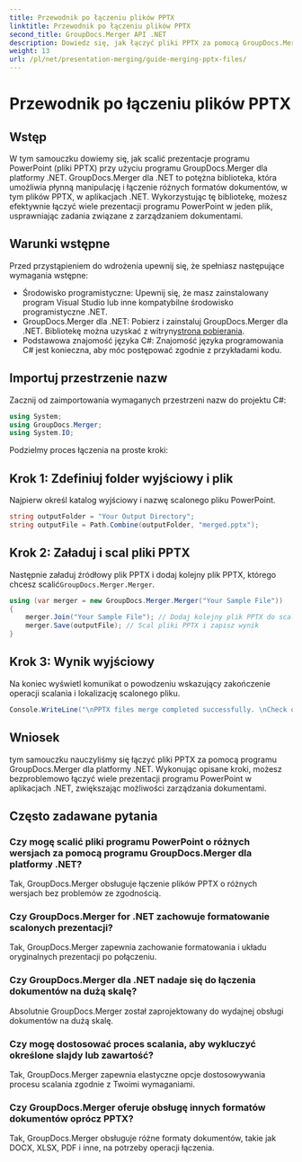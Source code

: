 ```yaml
---
title: Przewodnik po łączeniu plików PPTX
linktitle: Przewodnik po łączeniu plików PPTX
second_title: GroupDocs.Merger API .NET
description: Dowiedz się, jak łączyć pliki PPTX za pomocą GroupDocs.Merger dla .NET. Usprawnij zarządzanie dokumentami dzięki tej potężnej bibliotece .NET.
weight: 13
url: /pl/net/presentation-merging/guide-merging-pptx-files/
---
```


# Przewodnik po łączeniu plików PPTX

## Wstęp
W tym samouczku dowiemy się, jak scalić prezentacje programu PowerPoint (pliki PPTX) przy użyciu programu GroupDocs.Merger dla platformy .NET. GroupDocs.Merger dla .NET to potężna biblioteka, która umożliwia płynną manipulację i łączenie różnych formatów dokumentów, w tym plików PPTX, w aplikacjach .NET. Wykorzystując tę bibliotekę, możesz efektywnie łączyć wiele prezentacji programu PowerPoint w jeden plik, usprawniając zadania związane z zarządzaniem dokumentami.
## Warunki wstępne
Przed przystąpieniem do wdrożenia upewnij się, że spełniasz następujące wymagania wstępne:
- Środowisko programistyczne: Upewnij się, że masz zainstalowany program Visual Studio lub inne kompatybilne środowisko programistyczne .NET.
- GroupDocs.Merger dla .NET: Pobierz i zainstaluj GroupDocs.Merger dla .NET. Bibliotekę można uzyskać z witryny[strona pobierania](https://releases.groupdocs.com/merger/net/).
- Podstawowa znajomość języka C#: Znajomość języka programowania C# jest konieczna, aby móc postępować zgodnie z przykładami kodu.

## Importuj przestrzenie nazw
Zacznij od zaimportowania wymaganych przestrzeni nazw do projektu C#:
```csharp
using System; 
using GroupDocs.Merger;
using System.IO;
```

Podzielmy proces łączenia na proste kroki:
## Krok 1: Zdefiniuj folder wyjściowy i plik
Najpierw określ katalog wyjściowy i nazwę scalonego pliku PowerPoint.
```csharp
string outputFolder = "Your Output Directory";
string outputFile = Path.Combine(outputFolder, "merged.pptx");
```
## Krok 2: Załaduj i scal pliki PPTX
 Następnie załaduj źródłowy plik PPTX i dodaj kolejny plik PPTX, którego chcesz scalić`GroupDocs.Merger.Merger`.
```csharp
using (var merger = new GroupDocs.Merger.Merger("Your Sample File"))
{
    merger.Join("Your Sample File"); // Dodaj kolejny plik PPTX do scalania
    merger.Save(outputFile); // Scal pliki PPTX i zapisz wynik
}
```
## Krok 3: Wynik wyjściowy
Na koniec wyświetl komunikat o powodzeniu wskazujący zakończenie operacji scalania i lokalizację scalonego pliku.
```csharp
Console.WriteLine("\nPPTX files merge completed successfully. \nCheck output in {0}", outputFolder);
```

## Wniosek
tym samouczku nauczyliśmy się łączyć pliki PPTX za pomocą programu GroupDocs.Merger dla platformy .NET. Wykonując opisane kroki, możesz bezproblemowo łączyć wiele prezentacji programu PowerPoint w aplikacjach .NET, zwiększając możliwości zarządzania dokumentami.

## Często zadawane pytania
### Czy mogę scalić pliki programu PowerPoint o różnych wersjach za pomocą programu GroupDocs.Merger dla platformy .NET?
Tak, GroupDocs.Merger obsługuje łączenie plików PPTX o różnych wersjach bez problemów ze zgodnością.
### Czy GroupDocs.Merger for .NET zachowuje formatowanie scalonych prezentacji?
Tak, GroupDocs.Merger zapewnia zachowanie formatowania i układu oryginalnych prezentacji po połączeniu.
### Czy GroupDocs.Merger dla .NET nadaje się do łączenia dokumentów na dużą skalę?
Absolutnie GroupDocs.Merger został zaprojektowany do wydajnej obsługi dokumentów na dużą skalę.
### Czy mogę dostosować proces scalania, aby wykluczyć określone slajdy lub zawartość?
Tak, GroupDocs.Merger zapewnia elastyczne opcje dostosowywania procesu scalania zgodnie z Twoimi wymaganiami.
### Czy GroupDocs.Merger oferuje obsługę innych formatów dokumentów oprócz PPTX?
Tak, GroupDocs.Merger obsługuje różne formaty dokumentów, takie jak DOCX, XLSX, PDF i inne, na potrzeby operacji łączenia.